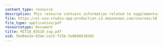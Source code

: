 ```yaml
---
content_type: resource
description: This resource contains information related to supplementary notes.
file: https://ol-ocw-studio-app-production.s3.amazonaws.com/courses/18-03-differential-equations-spring-2010/5bd84a2e02dece25f25b5e0606b30392_MIT18_03S10_sup.pdf
file_type: application/pdf
resourcetype: Document
title: MIT18_03S10_sup.pdf
uid: 5bd84a2e-02de-ce25-f25b-5e0606b30392
---
```

